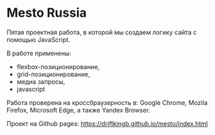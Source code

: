 # Mesto Russia

Пятая проектная работа, в которой мы создаем логику сайта с помощью JavaScript.

В работе применены:

* flexbox-позиционирование,
* grid-позиционирование,
* медиа запросы,
* javascript

Работа проверена на кроссбраузерность в: Google Chrome, Mozila Firefox, Microsoft Edge, а также Yandex Browser.

Проект на Github pages: <https://driftkingb.github.io/mesto/index.html>

